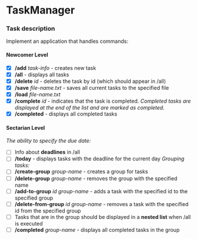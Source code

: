 # TaskManager
### Task description
Implement an application that handles commands:
#### Newcomer Level
- [X] **/add** *task-info* - creates new task
- [X] **/all** - displays all tasks
- [X] **/delete** *id* - deletes the task by id (which should appear in /all)
- [X] **/save** *file-name.txt* - saves all current tasks to the specified file
- [X] **/load** *file-name.txt*
- [X] **/complete** *id* - indicates that the task is completed. *Completed tasks are displayed at the end of the list and are marked as completed.*
- [X] **/completed** - displays all completed tasks
#### Sectarian Level
*The ability to specify the due date:*
- [ ] Info about **deadlines** in /all
- [ ] **/today** - displays tasks with the deadline for the current day
*Grouping tasks:*
- [ ] **/create-group** *group-name* - creates a group for tasks
- [ ] **/delete-group** *group-name* - removes the group with the specified name
- [ ] **/add-to-group** *id group-name* - adds a task with the specified id to the specified group
- [ ] **/delete-from-group** *id group-name* - removes a task with the specified id from the specified group
- [ ] Tasks that are in the group should be displayed in a **nested list** when /all is executed
- [ ] **/completed** *group-name* - displays all completed tasks in the group
